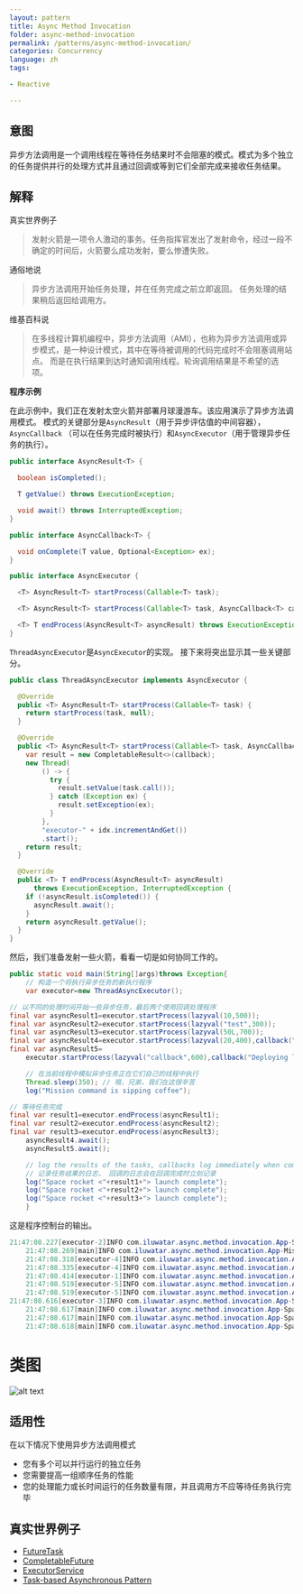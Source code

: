 ```yaml
---
layout: pattern
title: Async Method Invocation
folder: async-method-invocation
permalink: /patterns/async-method-invocation/
categories: Concurrency
language: zh
tags:

- Reactive

---
```


## 意图

异步方法调用是一个调用线程在等待任务结果时不会阻塞的模式。模式为多个独立的任务提供并行的处理方式并且通过回调或等到它们全部完成来接收任务结果。

## 解释

真实世界例子

> 发射火箭是一项令人激动的事务。任务指挥官发出了发射命令，经过一段不确定的时间后，火箭要么成功发射，要么惨遭失败。

通俗地说

> 异步方法调用开始任务处理，并在任务完成之前立即返回。 任务处理的结果稍后返回给调用方。

维基百科说

> 在多线程计算机编程中，异步方法调用（AMI），也称为异步方法调用或异步模式，是一种设计模式，其中在等待被调用的代码完成时不会阻塞调用站点。
> 而是在执行结果到达时通知调用线程。轮询调用结果是不希望的选项。

**程序示例**

在此示例中，我们正在发射太空火箭并部署月球漫游车。该应用演示了异步方法调用模式。 模式的关键部分是`AsyncResult`（用于异步评估值的中间容器），`AsyncCallback`
（可以在任务完成时被执行）和`AsyncExecutor`（用于管理异步任务的执行）。

```java
public interface AsyncResult<T> {

  boolean isCompleted();

  T getValue() throws ExecutionException;

  void await() throws InterruptedException;
}
```

```java
public interface AsyncCallback<T> {

  void onComplete(T value, Optional<Exception> ex);
}
```

```java
public interface AsyncExecutor {

  <T> AsyncResult<T> startProcess(Callable<T> task);

  <T> AsyncResult<T> startProcess(Callable<T> task, AsyncCallback<T> callback);

  <T> T endProcess(AsyncResult<T> asyncResult) throws ExecutionException, InterruptedException;
}
```

`ThreadAsyncExecutor`是`AsyncExecutor`的实现。 接下来将突出显示其一些关键部分。

```java
public class ThreadAsyncExecutor implements AsyncExecutor {

  @Override
  public <T> AsyncResult<T> startProcess(Callable<T> task) {
    return startProcess(task, null);
  }

  @Override
  public <T> AsyncResult<T> startProcess(Callable<T> task, AsyncCallback<T> callback) {
    var result = new CompletableResult<>(callback);
    new Thread(
        () -> {
          try {
            result.setValue(task.call());
          } catch (Exception ex) {
            result.setException(ex);
          }
        },
        "executor-" + idx.incrementAndGet())
        .start();
    return result;
  }

  @Override
  public <T> T endProcess(AsyncResult<T> asyncResult)
      throws ExecutionException, InterruptedException {
    if (!asyncResult.isCompleted()) {
      asyncResult.await();
    }
    return asyncResult.getValue();
  }
}
```

然后，我们准备发射一些火箭，看看一切是如何协同工作的。

```java
public static void main(String[]args)throws Exception{
    // 构造一个将执行异步任务的新执行程序
    var executor=new ThreadAsyncExecutor();

// 以不同的处理时间开始一些异步任务，最后两个使用回调处理程序
final var asyncResult1=executor.startProcess(lazyval(10,500));
final var asyncResult2=executor.startProcess(lazyval("test",300));
final var asyncResult3=executor.startProcess(lazyval(50L,700));
final var asyncResult4=executor.startProcess(lazyval(20,400),callback("Deploying lunar rover"));
final var asyncResult5=
    executor.startProcess(lazyval("callback",600),callback("Deploying lunar rover"));

    // 在当前线程中模拟异步任务正在它们自己的线程中执行
    Thread.sleep(350); // 哦，兄弟，我们在这很辛苦
    log("Mission command is sipping coffee");

// 等待任务完成
final var result1=executor.endProcess(asyncResult1);
final var result2=executor.endProcess(asyncResult2);
final var result3=executor.endProcess(asyncResult3);
    asyncResult4.await();
    asyncResult5.await();

    // log the results of the tasks, callbacks log immediately when complete
    // 记录任务结果的日志， 回调的日志会在回调完成时立刻记录
    log("Space rocket <"+result1+"> launch complete");
    log("Space rocket <"+result2+"> launch complete");
    log("Space rocket <"+result3+"> launch complete");
    }
```

这是程序控制台的输出。

```java
21:47:08.227[executor-2]INFO com.iluwatar.async.method.invocation.App-Space rocket<test> launched successfully
    21:47:08.269[main]INFO com.iluwatar.async.method.invocation.App-Mission command is sipping coffee
    21:47:08.318[executor-4]INFO com.iluwatar.async.method.invocation.App-Space rocket<20>launched successfully
    21:47:08.335[executor-4]INFO com.iluwatar.async.method.invocation.App-Deploying lunar rover<20>
    21:47:08.414[executor-1]INFO com.iluwatar.async.method.invocation.App-Space rocket<10>launched successfully
    21:47:08.519[executor-5]INFO com.iluwatar.async.method.invocation.App-Space rocket<callback> launched successfully
    21:47:08.519[executor-5]INFO com.iluwatar.async.method.invocation.App-Deploying lunar rover<callback>
21:47:08.616[executor-3]INFO com.iluwatar.async.method.invocation.App-Space rocket<50>launched successfully
    21:47:08.617[main]INFO com.iluwatar.async.method.invocation.App-Space rocket<10>launch complete
    21:47:08.617[main]INFO com.iluwatar.async.method.invocation.App-Space rocket<test> launch complete
    21:47:08.618[main]INFO com.iluwatar.async.method.invocation.App-Space rocket<50>launch complete
```

# 类图

![alt text](../../../async-method-invocation/etc/async-method-invocation.png "Async Method Invocation")

## 适用性

在以下情况下使用异步方法调用模式

* 您有多个可以并行运行的独立任务
* 您需要提高一组顺序任务的性能
* 您的处理能力或长时间运行的任务数量有限，并且调用方不应等待任务执行完毕

## 真实世界例子

* [FutureTask](http://docs.oracle.com/javase/8/docs/api/java/util/concurrent/FutureTask.html)
* [CompletableFuture](https://docs.oracle.com/javase/8/docs/api/java/util/concurrent/CompletableFuture.html)
* [ExecutorService](http://docs.oracle.com/javase/8/docs/api/java/util/concurrent/ExecutorService.html)
* [Task-based Asynchronous Pattern](https://msdn.microsoft.com/en-us/library/hh873175.aspx)
